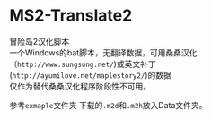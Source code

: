 # MS2-Translate2  
冒险岛2汉化脚本  
一个Windows的bat脚本，无翻译数据，可用桑桑汉化（`http://www.sungsung.net/`)或英文补丁(`http://ayumilove.net/maplestory2/`)的数据  
仅作为替代桑桑汉化程序阶段性不可用。  

参考`exmaple`文件夹
下载的`.m2d`和`.m2h`放入Data文件夹。
